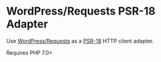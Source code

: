 # WordPress/Requests PSR-18 Adapter

Use [WordPress/Requests](https://github.com/WordPress/Requests) as a [PSR-18](https://www.php-fig.org/psr/psr-18/) HTTP client adapter.

Requires PHP 7.0+